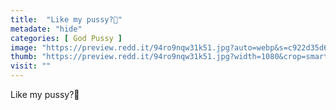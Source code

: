 ```yaml
---
title:  "Like my pussy?🥺"
metadate: "hide"
categories: [ God Pussy ]
image: "https://preview.redd.it/94ro9nqw31k51.jpg?auto=webp&s=c922d35d68f2594a4d343ee18188125b67a919d5"
thumb: "https://preview.redd.it/94ro9nqw31k51.jpg?width=1080&crop=smart&auto=webp&s=8287bb79533d215664eb4b666eeeb0bddc62cf89"
visit: ""
---
```

Like my pussy?🥺
